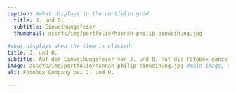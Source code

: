 ```yaml
---
caption: #what displays in the portfolio grid:
  title: J. und O.
  subtitle: Einweihungsfeier
  thumbnail: assets/img/portfolio/hannah-philip-einweihung.jpg
  
#what displays when the item is clicked:
title: J. und O.
subtitle: Auf der Einweihungsfeier von J. und O. hat die Fotobox ganze Arbeit geleistet.
image: assets/img/portfolio/hannah-philip-einweihung.jpg #main image, can be a link or a file in assets/img/portfolio
alt: Fotobox Company bei J. und O.

---
```

 

